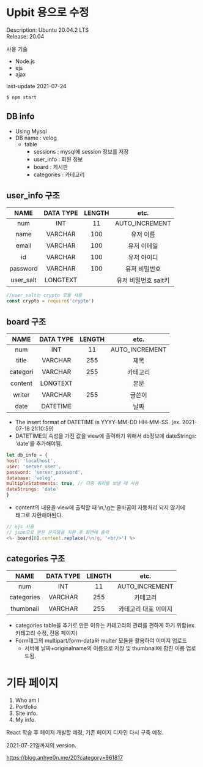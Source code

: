 # Upbit 용으로 수정

Description:	Ubuntu 20.04.2 LTS<br>
Release:	20.04<br>

사용 기술
- Node.js
- ejs
- ajax

last-update 2021-07-24

```bash
$ npm start
```

## DB info
- Using Mysql
- DB name : velog
  - table
    - sessions : mysql에 session 정보를 저장
    - user_info : 회원 정보
    - board : 게시판
    - categories : 카테고리
## user_info 구조

|NAME|DATA TYPE|LENGTH|etc.|
|:---:|:---:|:---:|:---:|
|num|INT|11|AUTO_INCREMENT|
|name|VARCHAR|100|유저 이름|
|email|VARCHAR|100|유저 이메일|
|id|VARCHAR|100|유저 아이디|
|password|VARCHAR|100|유저 비밀번호|
|user_salt|LONGTEXT||유저 비밀번호 salt키|

```javascript
//user_salt는 crypto 모듈 사용
const crypto = require('crypto')
```

## board 구조

|NAME|DATA TYPE|LENGTH|etc.|
|:---:|:---:|:---:|:---:|
|num|INT|11|AUTO_INCREMENT|
|title|VARCHAR|255|제목|
|categori|VARCHAR|255|카테고리|
|content|LONGTEXT||본문|
|writer|VARCHAR|255|글쓴이|
|date|DATETIME||날짜|

- The insert format of DATETIME is YYYY-MM-DD HH-MM-SS. (ex. 2021-07-18 21:10:59)
- DATETIME의 속성을 가진 값을 view에 출력하기 위해서 db정보에 dateStrings: 'date'를 추가해야됨.
```javascript
let db_info = {
host: 'localhost',
user: 'server_user',
password: 'server_password',
database: 'velog',
multipleStatements: true, // 다중 쿼리를 보낼 때 사용
dateStrings: 'date'
}
```

- content의 내용을 view에 출력할 때 \n,\g는 줄바꿈이 자동처리 되지 않기에 <br>태그로 치환해야된다.
```javascript
// ejs 사용
// json으로 받은 문자열을 치환 후 화면에 출력
<%- board[0].content.replace(/\n/g, '<br/>') %>
```

## categories 구조

|NAME|DATA TYPE|LENGTH|etc.|
|:---:|:---:|:---:|:---:|
|num|INT|11|AUTO_INCREMENT|
|categories|VARCHAR|255|카테고리|
|thumbnail|VARCHAR|255|카테고리 대표 이미지|

- categories table을 추가로 만든 이유는 카테고리의 관리를 편하게 하기 위함(ex. 카테고리 수정, 전용 페이지)
- Form태그의 multipart/form-data와 multer 모듈을 활용하여 이미지 업로드
  - 서버에 날짜+originalname의 이름으로 저장 및 thumbnail에 합친 이름 업로드됨.


# 기타 페이지
1. Who am I
2. Portfolio
3. Site info.
4. My info.

React 학습 후 페이지 개발할 예정, 기존 페이지 디자인 다시 구축 예정.

2021-07-21일까지의 version.

https://blog.anhye0n.me/20?category=961817
